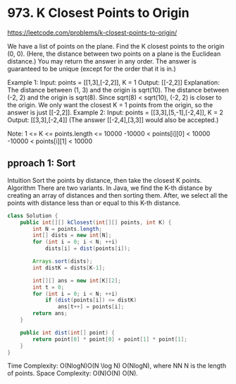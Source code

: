 # 973. K Closest Points to Origin
https://leetcode.com/problems/k-closest-points-to-origin/

We have a list of points on the plane.  Find the K closest points to the origin (0, 0).
(Here, the distance between two points on a plane is the Euclidean distance.)
You may return the answer in any order.  The answer is guaranteed to be unique (except for the order that it is in.)
 
Example 1:
Input: points = [[1,3],[-2,2]], K = 1
Output: [[-2,2]]
Explanation: 
The distance between (1, 3) and the origin is sqrt(10).
The distance between (-2, 2) and the origin is sqrt(8).
Since sqrt(8) < sqrt(10), (-2, 2) is closer to the origin.
We only want the closest K = 1 points from the origin, so the answer is just [[-2,2]].
Example 2:
Input: points = [[3,3],[5,-1],[-2,4]], K = 2
Output: [[3,3],[-2,4]]
(The answer [[-2,4],[3,3]] would also be accepted.)
 
Note:
1 <= K <= points.length <= 10000
-10000 < points[i][0] < 10000
-10000 < points[i][1] < 10000

## pproach 1: Sort
Intuition
Sort the points by distance, then take the closest K points.
Algorithm
There are two variants.
In Java, we find the K-th distance by creating an array of 
distances and then sorting them. After, we select all the points with distance less than or equal to this K-th distance.

```java
class Solution {
    public int[][] kClosest(int[][] points, int K) {
        int N = points.length;
        int[] dists = new int[N];
        for (int i = 0; i < N; ++i)
            dists[i] = dist(points[i]);

        Arrays.sort(dists);
        int distK = dists[K-1];

        int[][] ans = new int[K][2];
        int t = 0;
        for (int i = 0; i < N; ++i)
            if (dist(points[i]) <= distK)
                ans[t++] = points[i];
        return ans;
    }

    public int dist(int[] point) {
        return point[0] * point[0] + point[1] * point[1];
    }
}
```
Time Complexity: 
O(Nlog⁡N)O(N \log N)
O(NlogN), where 
NN
N is the length of points.
Space Complexity: 
O(N)O(N)
O(N). 
